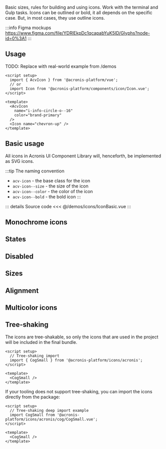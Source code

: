 Basic sizes, rules for building and using icons. Work with the terminal and Gulp tasks.
Icons can be outlined or bold, it all depends on the specific case.
But, in most cases, they use outline icons.

:::info Figma mockups
https://www.figma.com/file/YDRlEkpDc1qcapabYuK5ID/Glyphs?node-id=0%3A1
:::

## Usage

TODO: Replace with real-world example from /demos

```vue
<script setup>
  import { AcvIcon } from '@acronis-platform/vue';
  // or
  import Icon from '@acronis-platform/components/icon/Icon.vue';
</script>

<template>
  <AcvIcon
    name="i-info-circle-o--16"
    color="brand-primary"
  />
  <Icon name="chevron-up" />
</template>
```

## Basic usage

All icons in Acronis UI Component Library will, henceforth, be implemented as SVG icons.

:::tip
The naming convention

- `acv-icon` - the base class for the icon
- `acv-icon--size` - the size of the icon
- `acv-icon--color` - the color of the icon
- `acv-icon--bold` - the bold icon
  :::

<IconBasic />

::: details Source code
<<< @/demos/icons/IconBasic.vue
:::

## Monochrome icons

<IconMonochrome />

## States

<IconStates />

## Disabled

<IconDisabled />

## Sizes

<IconSizes />

## Alignment

<IconAlignment />

## Multicolor icons

<IconMulticolor />

## Tree-shaking

The icons are tree-shakable, so only the icons that are used in the project will be included in the final bundle.

```vue
<script setup>
  // Tree-shaking import
  import { CogSmall } from '@acronis-platform/icons/acronis';
</script>

<template>
  <CogSmall />
</template>
```

If your tooling does not support tree-shaking, you can import the icons directly from the package:

```vue
<script setup>
  // Tree-shaking deep import example
  import CogSmall from '@acronis-platform/icons/acronis/cog/CogSmall.vue';
</script>

<template>
  <CogSmall />
</template>
```
